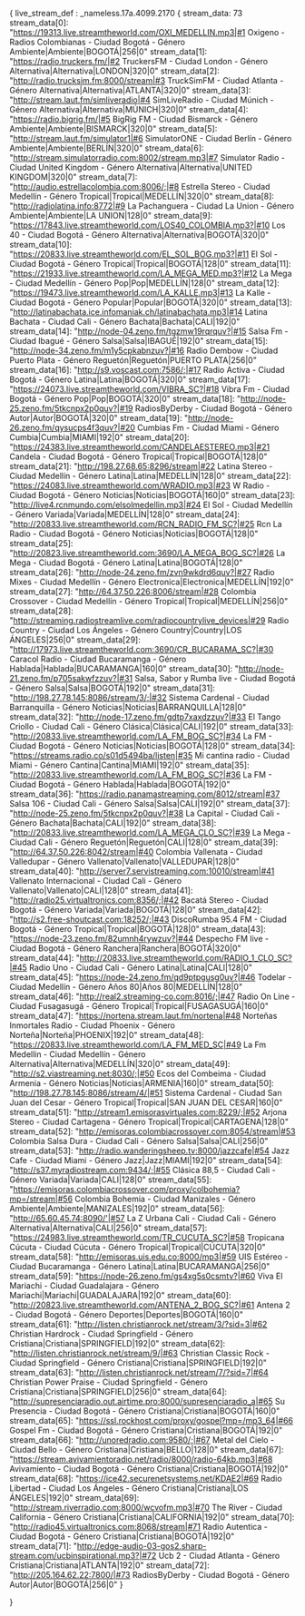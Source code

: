{
live_stream_def : _nameless.17a.4099.2170 {
 stream_data: 73
stream_data[0]: "https://19313.live.streamtheworld.com/OXI_MEDELLIN.mp3|#1 Oxigeno - Radios Colombianas - Ciudad Bogotá - Género Ambiente|Ambiente|BOGOTÁ|256|0"
stream_data[1]: "https://radio.truckers.fm/|#2 TruckersFM - Ciudad London - Género Alternativa|Alternativa|LONDON|320|0"
stream_data[2]: "http://radio.trucksim.fm:8000/stream|#3 TruckSimFM - Ciudad Atlanta - Género Alternativa|Alternativa|ATLANTA|320|0"
stream_data[3]: "http://stream.laut.fm/simliveradio|#4 SimLiveRadio - Ciudad Múnich - Género Alternativa|Alternativa|MÚNICH|320|0"
stream_data[4]: "https://radio.bigrig.fm/|#5 BigRig FM  - Ciudad Bismarck - Género Ambiente|Ambiente|BISMARCK|320|0"
stream_data[5]: "http://stream.laut.fm/simulator1|#6 SimulatorONE - Ciudad Berlín - Género Ambiente|Ambiente|BERLÍN|320|0"
stream_data[6]: "http://stream.simulatorradio.com:8002/stream.mp3|#7 Simulator Radio - Ciudad United Kingdom - Género Alternativa|Alternativa|UNITED KINGDOM|320|0"
stream_data[7]: "http://audio.estrellacolombia.com:8006/;|#8 Estrella Stereo - Ciudad Medellín - Género Tropical|Tropical|MEDELLÍN|320|0"
stream_data[8]: "http://radiolatina.info:8772|#9 La Pachanguera - Ciudad La Union - Género Ambiente|Ambiente|LA UNION|128|0"
stream_data[9]: "https://17843.live.streamtheworld.com/LOS40_COLOMBIA.mp3?|#10 Los 40 - Ciudad Bogotá - Género Alternativa|Alternativa|BOGOTÁ|320|0"
stream_data[10]: "https://20833.live.streamtheworld.com/EL_SOL_BOG.mp3?|#11 El Sol - Ciudad Bogotá - Género Tropical|Tropical|BOGOTÁ|128|0"
stream_data[11]: "https://21933.live.streamtheworld.com/LA_MEGA_MED.mp3?|#12 La Mega - Ciudad Medellín - Género Pop|Pop|MEDELLÍN|128|0"
stream_data[12]: "https://19473.live.streamtheworld.com/LA_KALLE.mp3|#13 La Kalle - Ciudad Bogotá - Género Popular|Popular|BOGOTÁ|320|0"
stream_data[13]: "http://latinabachata.ice.infomaniak.ch/latinabachata.mp3|#14 Latina Bachata - Ciudad Cali - Género Bachata|Bachata|CALI|192|0"
stream_data[14]: "http://node-04.zeno.fm/tgzmw19rqrquv?|#15 Salsa Fm - Ciudad Ibagué - Género Salsa|Salsa|IBAGUÉ|192|0"
stream_data[15]: "http://node-34.zeno.fm/m1y5cpkabnzuv?|#16  Radio Dembow - Ciudad Puerto Plata - Género Reguetón|Reguetón|PUERTO PLATA|256|0"
stream_data[16]: "http://s9.voscast.com:7586/;|#17 Radio Activa - Ciudad Bogotá - Género Latina|Latina|BOGOTÁ|320|0"
stream_data[17]: "https://24073.live.streamtheworld.com/VIBRA_SC?|#18 Vibra Fm - Ciudad Bogotá - Género Pop|Pop|BOGOTÁ|320|0"
stream_data[18]: "http://node-25.zeno.fm/5tkcnpx2p0quv?|#19 RadiosByDerby - Ciudad Bogotá - Género Autor|Autor|BOGOTÁ|320|0"
stream_data[19]: "http://node-26.zeno.fm/qysucps4f3quv?|#20 Cumbias Fm - Ciudad Miami - Género Cumbia|Cumbia|MIAMI|192|0"
stream_data[20]: "https://24383.live.streamtheworld.com/CANDELAESTEREO.mp3|#21 Candela - Ciudad Bogotá - Género Tropical|Tropical|BOGOTÁ|128|0"
stream_data[21]: "http://198.27.68.65:8296/stream|#22 Latina Stereo - Ciudad Medellín - Género Latina|Latina|MEDELLÍN|128|0"
stream_data[22]: "https://24083.live.streamtheworld.com/WRADIO.mp3|#23 W Radio - Ciudad Bogotá - Género Noticias|Noticias|BOGOTÁ|160|0"
stream_data[23]: "http://live4.rcnmundo.com/elsolmedellin.mp3|#24 El Sol  - Ciudad Medellín - Género Variada|Variada|MEDELLÍN|128|0"
stream_data[24]: "http://20833.live.streamtheworld.com/RCN_RADIO_FM_SC?|#25 Rcn La Radio - Ciudad Bogotá - Género Noticias|Noticias|BOGOTÁ|128|0"
stream_data[25]: "http://20823.live.streamtheworld.com:3690/LA_MEGA_BOG_SC?|#26 La Mega - Ciudad Bogotá - Género Latina|Latina|BOGOTÁ|128|0"
stream_data[26]: "http://node-24.zeno.fm/zvn9wkdrd6quv?|#27 Radio Mixes - Ciudad Medellín - Género Electronica|Electronica|MEDELLÍN|192|0"
stream_data[27]: "http://64.37.50.226:8006/stream|#28 Colombia Crossover - Ciudad Medellín - Género Tropical|Tropical|MEDELLÍN|256|0"
stream_data[28]: "http://streaming.radiostreamlive.com/radiocountrylive_devices|#29 Radio Country - Ciudad Los Ángeles - Género Country|Country|LOS ÁNGELES|256|0"
stream_data[29]: "http://17973.live.streamtheworld.com:3690/CR_BUCARAMA_SC?|#30 Caracol Radio - Ciudad Bucaramanga - Género Hablada|Hablada|BUCARAMANGA|160|0"
stream_data[30]: "http://node-21.zeno.fm/p705sakwfzzuv?|#31 Salsa, Sabor y Rumba live - Ciudad Bogotá - Género Salsa|Salsa|BOGOTÁ|192|0"
stream_data[31]: "http://198.27.78.145:8086/stream/3/;|#32 Sistema Cardenal - Ciudad Barranquilla - Género Noticias|Noticias|BARRANQUILLA|128|0"
stream_data[32]: "http://node-17.zeno.fm/gdtp7xaxdzzuv?|#33 El Tango Criollo - Ciudad Cali - Género Clásica|Clásica|CALI|192|0"
stream_data[33]: "http://20833.live.streamtheworld.com/LA_FM_BOG_SC?|#34 La FM - Ciudad Bogotá - Género Noticias|Noticias|BOGOTÁ|128|0"
stream_data[34]: "https://streams.radio.co/s01d5494ba/listen|#35 Mi cantina radio - Ciudad Miami - Género Cantina|Cantina|MIAMI|192|0"
stream_data[35]: "http://20833.live.streamtheworld.com/LA_FM_BOG_SC?|#36 La FM - Ciudad Bogotá - Género Hablada|Hablada|BOGOTÁ|192|0"
stream_data[36]: "https://radio.panamastreaming.com/8012/stream|#37 Salsa 106 - Ciudad Cali - Género Salsa|Salsa|CALI|192|0"
stream_data[37]: "http://node-25.zeno.fm/5tkcnpx2p0quv?|#38 La Capital - Ciudad Cali - Género Bachata|Bachata|CALI|192|0"
stream_data[38]: "http://20833.live.streamtheworld.com/LA_MEGA_CLO_SC?|#39 La Mega  - Ciudad Cali - Género Reguetón|Reguetón|CALI|128|0"
stream_data[39]: "http://64.37.50.226:8042/stream|#40 Colombia Vallenata - Ciudad Valledupar - Género Vallenato|Vallenato|VALLEDUPAR|128|0"
stream_data[40]: "http://server7.servistreaming.com:10010/stream|#41 Vallenato Internacional - Ciudad Cali - Género Vallenato|Vallenato|CALI|128|0"
stream_data[41]: "http://radio25.virtualtronics.com:8356/;|#42 Bacatá Stereo - Ciudad Bogotá - Género Variada|Variada|BOGOTÁ|128|0"
stream_data[42]: "http://s2.free-shoutcast.com:18252/;|#43 DiscoRumba 95.4 FM - Ciudad Bogotá - Género Tropical|Tropical|BOGOTÁ|128|0"
stream_data[43]: "https://node-23.zeno.fm/82umnh4rywzuv?|#44 Despecho FM live - Ciudad Bogotá - Género Ranchera|Ranchera|BOGOTÁ|320|0"
stream_data[44]: "http://20833.live.streamtheworld.com/RADIO_1_CLO_SC?|#45 Radio Uno - Ciudad Cali - Género Latina|Latina|CALI|128|0"
stream_data[45]: "https://node-24.zeno.fm/qd9ptpgusg0uv?|#46 Todelar - Ciudad Medellín - Género Años 80|Años 80|MEDELLÍN|128|0"
stream_data[46]: "http://real2.streaming-co.com:8016/;|#47 Radio On Line - Ciudad Fusagasugá - Género Tropical|Tropical|FUSAGASUGÁ|160|0"
stream_data[47]: "https://nortena.stream.laut.fm/nortena|#48 Norteñas Inmortales Radio - Ciudad Phoenix - Género Norteña|Norteña|PHOENIX|192|0"
stream_data[48]: "https://20833.live.streamtheworld.com/LA_FM_MED_SC|#49 La Fm Medellin - Ciudad Medellín - Género Alternativa|Alternativa|MEDELLÍN|320|0"
stream_data[49]: "http://s2.viastreaming.net:8030/;|#50 Ecos del Combeima - Ciudad Armenia - Género Noticias|Noticias|ARMENIA|160|0"
stream_data[50]: "http://198.27.78.145:8086/stream/4/|#51 Sistema Cardenal - Ciudad San Juan del Cesar - Género Tropical|Tropical|SAN JUAN DEL CESAR|160|0"
stream_data[51]: "http://stream1.emisorasvirtuales.com:8229/;|#52 Arjona Stereo - Ciudad Cartagena - Género Tropical|Tropical|CARTAGENA|128|0"
stream_data[52]: "http://emisoras.colombiacrossover.com:8054/stream|#53 Colombia Salsa Dura - Ciudad Cali - Género Salsa|Salsa|CALI|256|0"
stream_data[53]: "http://radio.wanderingsheep.tv:8000/jazzcafe|#54 Jazz Cafe - Ciudad Miami - Género Jazz|Jazz|MIAMI|192|0"
stream_data[54]: "http://s37.myradiostream.com:9434/;|#55 Clásica 88,5 - Ciudad Cali - Género Variada|Variada|CALI|128|0"
stream_data[55]: "https://emisoras.colombiacrossover.com/proxy/colbohemia?mp=/stream|#56 Colombia Bohemia - Ciudad Manizales - Género Ambiente|Ambiente|MANIZALES|192|0"
stream_data[56]: "http://65.60.45.74:8090/'|#57 La Z Urbana Cali - Ciudad Cali - Género Alternativa|Alternativa|CALI|256|0"
stream_data[57]: "https://24983.live.streamtheworld.com/TR_CUCUTA_SC?|#58 Tropicana Cúcuta - Ciudad Cúcuta - Género Tropical|Tropical|CÚCUTA|320|0"
stream_data[58]: "http://emisoras.uis.edu.co:8000/mp3|#59 UIS Estéreo - Ciudad Bucaramanga - Género Latina|Latina|BUCARAMANGA|256|0"
stream_data[59]: "https://node-26.zeno.fm/gs4xg5s0csmtv?|#60  Viva El Mariachi - Ciudad Guadalajara - Género Mariachi|Mariachi|GUADALAJARA|192|0"
stream_data[60]: "http://20823.live.streamtheworld.com/ANTENA_2_BOG_SC?|#61 Antena 2 - Ciudad Bogotá - Género Deportes|Deportes|BOGOTÁ|160|0"
stream_data[61]: "http://listen.christianrock.net/stream/3/?sid=3|#62 Christian Hardrock - Ciudad Springfield - Género Cristiana|Cristiana|SPRINGFIELD|192|0"
stream_data[62]: "http://listen.christianrock.net/stream/9/|#63 Christian Classic Rock - Ciudad Springfield - Género Cristiana|Cristiana|SPRINGFIELD|192|0"
stream_data[63]: "http://listen.christianrock.net/stream/7/?sid=7|#64 Christian Power Praise - Ciudad Springfield - Género Cristiana|Cristiana|SPRINGFIELD|256|0"
stream_data[64]: "http://supresenciaradio.out.airtime.pro:8000/supresenciaradio_a|#65 Su Presencia - Ciudad Bogotá - Género Cristiana|Cristiana|BOGOTÁ|160|0"
stream_data[65]: "https://ssl.rockhost.com/proxy/gospel?mp=/mp3_64|#66 Gospel Fm - Ciudad Bogotá - Género Cristiana|Cristiana|BOGOTÁ|192|0"
stream_data[66]: "http://unoredradio.com:9580/;|#67 Metal del Cielo - Ciudad Bello - Género Cristiana|Cristiana|BELLO|128|0"
stream_data[67]: "https://stream.avivamientoradio.net/radio/8000/radio-64kb.mp3|#68 Avivamiento - Ciudad Bogotá - Género Cristiana|Cristiana|BOGOTÁ|192|0"
stream_data[68]: "https://ice42.securenetsystems.net/KDAE2|#69 Radio Libertad - Ciudad Los Ángeles - Género Cristiana|Cristiana|LOS ÁNGELES|192|0"
stream_data[69]: "http://stream.riverradio.com:8000/wcvofm.mp3|#70 The River - Ciudad California - Género Cristiana|Cristiana|CALIFORNIA|192|0"
stream_data[70]: "http://radio45.virtualtronics.com:8068/stream|#71 Radio Autentica - Ciudad Bogotá - Género Cristiana|Cristiana|BOGOTÁ|192|0"
stream_data[71]: "http://edge-audio-03-gos2.sharp-stream.com/ucbinspirational.mp3?|#72 Ucb 2 - Ciudad Atlanta - Género Cristiana|Cristiana|ATLANTA|192|0"
stream_data[72]: "http://205.164.62.22:7800/|#73 RadiosByDerby - Ciudad Bogotá - Género Autor|Autor|BOGOTÁ|256|0"
}

}
